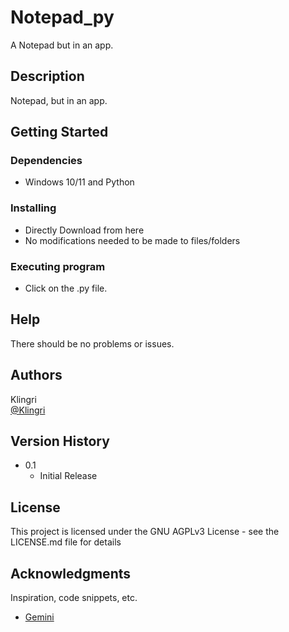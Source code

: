 # Notepad_py

A Notepad but in an app.

## Description

Notepad, but in an app.

## Getting Started

### Dependencies

* Windows 10/11 and Python

### Installing

* Directly Download from here
* No modifications needed to be made to files/folders

### Executing program

* Click on the .py file.

## Help

 There should be no problems or issues.

## Authors

Klingri  
[@Klingri](https://github.com/Klingri)

## Version History

* 0.1
    * Initial Release

## License

This project is licensed under the GNU AGPLv3 License - see the LICENSE.md file for details

## Acknowledgments

Inspiration, code snippets, etc.
* [Gemini](https://gemini.google.com/app)

